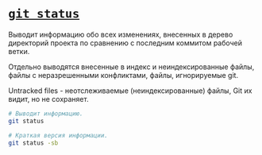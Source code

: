 # [`git status`](./index.md)

Выводит информацию обо всех изменениях, внесенных в дерево директорий проекта по сравнению с последним коммитом рабочей ветки.

Отдельно выводятся внесенные в индекс и неиндексированные файлы, файлы с неразрешенными конфликтами, файлы, игнорируемые git.

Untracked files - неотслеживаемые (неиндексированные) файлы, Git их видит, но не сохраняет.

```bash
# Выводит информацию.
git status

# Краткая версия информации.
git status -sb
```
